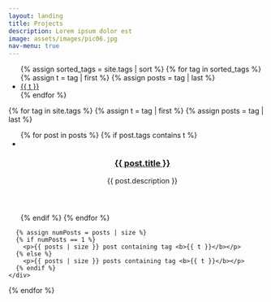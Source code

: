```yaml
---
layout: landing
title: Projects
description: Lorem ipsum dolor est
image: assets/images/pic06.jpg
nav-menu: true
---
```


<section>
  <div class="filter inner">
    <ul class="blog-tags-list">
      {% assign sorted_tags = site.tags | sort %}
      {% for tag in sorted_tags %}
        {% assign t = tag | first %}
        {% assign posts = tag | last %}
        <li class="blog-tag-item" id="{{ t }}-item">
          <a class="button primary small" href onclick="filter('{{ t }}'); return false;">{{ t }}</a>
        </li>
      {% endfor %}
    </ul>
  </div>
</section>


{% for tag in site.tags %}
  {% assign t = tag | first %}
  {% assign posts = tag | last %}
<section class="filter-tiles">
  <div class="">
    <div class="blog-list-container hidden" id="{{ t }}-container">
      <ul class="blog-list">
        {% for post in posts %}
          {% if post.tags contains t %}
            <li class="filter-tiles">
            <article>
              <span class="image">
                <img src="{{ post.image }}" alt="" />
              </span>
              <header class="major">
                <h3><a href="{{ post.url | relative_url  }}" class="link">{{ post.title }}</a></h3>
                <p>{{ post.description }}</p>
              </header>
            </article>
            </li>
          {% endif %}
        {% endfor %}
      </ul>

      {% assign numPosts = posts | size %}
      {% if numPosts == 1 %}
        <p>{{ posts | size }} post containing tag <b>{{ t }}</b></p>
      {% else %}
        <p>{{ posts | size }} posts containing tag <b>{{ t }}</b></p>
      {% endif %}
    </div>
  </div>
</section>
{% endfor %}
